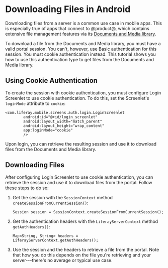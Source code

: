 # Downloading Files in Android

Downloading files from a server is a common use case in mobile apps. This is 
especially true of apps that connect to @product@, which contains extensive file 
management features via its 
[Documents and Media library](/discover/portal/-/knowledge_base/7-0/managing-documents-and-media). 

To download a file from the Documents and Media library, you must have a valid 
portal session. You can't, however, use Basic authentication for this session. 
You must cookie authentication instead. This tutorial shows you how to use this 
authentication type to get files from the Documents and Media library. 

## Using Cookie Authentication

To create the session with cookie authentication, you must configure Login 
Screenlet to use cookie authentication. To do this, set the Screenlet's 
`loginMode` attribute to `cookie`:

    <com.liferay.mobile.screens.auth.login.LoginScreenlet
            android:id="@+id/login_screenlet"
            android:layout_width="match_parent"
            android:layout_height="wrap_content"
            app:loginMode="cookie"
            />

Upon login, you can retrieve the resulting session and use it to download files 
from the Documents and Media library. 

## Downloading Files

After configuring Login Screenlet to use cookie authentication, you can retrieve 
the session and use it to download files from the portal. Follow these steps to 
do so: 

1.  Get the session with the `SessionContext` method 
    `createSessionFromCurrentSession()`: 

        Session session = SessionContext.createSessionFromCurrentSession();

2.  Get the authentication headers with the `LiferayServerContext` method 
    `getAuthHeaders()`: 

        Map<String, String> headers = LiferayServerContext.getAuthHeaders();

3.  Use the session and the headers to retrieve a file from the portal. Note 
    that how you do this depends on the file you're retrieving and your 
    server---there's no average or typical use case. 
